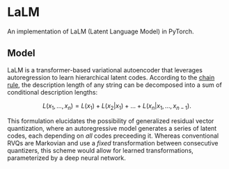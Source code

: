 # LaLM

An implementation of LaLM (Latent Language Model) in PyTorch.

## Model

LaLM is a transformer-based variational autoencoder that leverages autoregression to learn hierarchical latent codes. According to the [chain rule](https://en.wikipedia.org/wiki/Chain_rule_(probability)), the description length of any string can be decomposed into a sum of conditional description lengths:

$$L(x_1, \dots, x_n) = L(x_1) + L(x_2|x_1) + \dots + L(x_n|x_1, \dots, x_{n-1}).$$

This formulation elucidates the possibility of generalized residual vector quantization, where an autoregressive model generates a series of latent codes, each depending on *all* codes preceeding it. Whereas conventional RVQs are Markovian and use a *fixed* transformation between consecutive quantizers, this scheme would allow for learned transformations, parameterized by a deep neural network.
